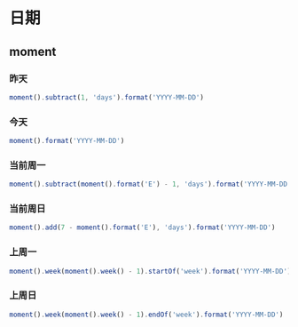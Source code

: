 # 日期

## moment

### 昨天

``` js
moment().subtract(1, 'days').format('YYYY-MM-DD')
```

### 今天

``` js
moment().format('YYYY-MM-DD')
```


### 当前周一

``` js
moment().subtract(moment().format('E') - 1, 'days').format('YYYY-MM-DD')
```

### 当前周日

``` js
moment().add(7 - moment().format('E'), 'days').format('YYYY-MM-DD')
```

### 上周一

``` js
moment().week(moment().week() - 1).startOf('week').format('YYYY-MM-DD')
```

### 上周日

``` js
moment().week(moment().week() - 1).endOf('week').format('YYYY-MM-DD')
```

